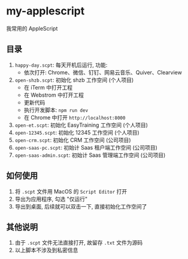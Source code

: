 # my-applescript

我常用的 AppleScript

## 目录

1. `happy-day.scpt`: 每天开机后运行, 功能:
   - 依次打开: Chrome、微信、钉钉、网易云音乐、Quiver、Clearview
2. `open-shzb.scpt`: 初始化 shzb 工作空间 (个人项目)
   - 在 iTerm 中打开工程
   - 在 Webstrom 中打开工程
   - 更新代码
   - 执行开发脚本: `npm run dev`
   - 在 Chrome 中打开 `http://localhost:8000`
3. `open-et.scpt`: 初始化 EasyTraining 工作空间 (个人项目)
4. `open-12345.scpt`: 初始化 12345 工作空间 (个人项目)
5. `open-crm.scpt`: 初始化 CRM 工作空间 (公司项目)
6. `open-saas-pc.scpt`: 初始计 Saas 租户端工作空间 (公司项目)
7. `open-saas-admin.scpt`: 初始计 Saas 管理端工作空间 (公司项目)

## 如何使用

1. 将 `.scpt` 文件用 MacOS 的 `Script Editor` 打开
2. 导出为应用程序, 勾选 "仅运行"
3. 导出到桌面, 后续就可以双击一下, 直接初始化工作空间了

## 其他说明

1. 由于 `.scpt` 文件无法直接打开, 故留存 `.txt` 文件为源码
2. 以上脚本不涉及到私密信息

